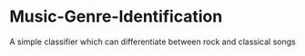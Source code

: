 # Music-Genre-Identification
A simple classifier which can differentiate between rock and classical songs
